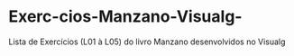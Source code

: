 # Exerc-cios-Manzano-Visualg-
Lista de Exercícios (L01 à L05) do livro Manzano desenvolvidos no Visualg
